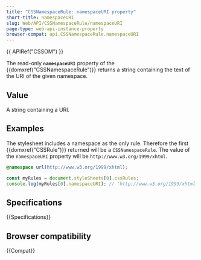```yaml
---
title: "CSSNamespaceRule: namespaceURI property"
short-title: namespaceURI
slug: Web/API/CSSNamespaceRule/namespaceURI
page-type: web-api-instance-property
browser-compat: api.CSSNamespaceRule.namespaceURI
---
```


{{ APIRef("CSSOM") }}

The read-only **`namespaceURI`** property of the {{domxref("CSSNamespaceRule")}} returns a string containing the text of the URI of the given namespace.

## Value

A string containing a URI.

## Examples

The stylesheet includes a namespace as the only rule. Therefore the first {{domxref("CSSRule")}} returned will be a `CSSNamespaceRule`. The value of the `namespaceURI` property will be `http://www.w3.org/1999/xhtml`.

```css
@namespace url(http://www.w3.org/1999/xhtml);
```

```js
const myRules = document.styleSheets[0].cssRules;
console.log(myRules[0].namespaceURI); // 'http://www.w3.org/1999/xhtml'
```

## Specifications

{{Specifications}}

## Browser compatibility

{{Compat}}

